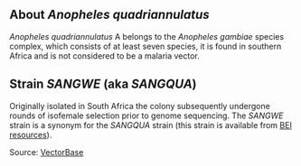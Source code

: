 About *Anopheles quadriannulatus*
---------------------------------

*Anopheles quadriannulatus* A belongs to the *Anopheles gambiae* species
complex, which consists of at least seven species, it is found in
southern Africa and is not considered to be a malaria vector.

Strain *SANGWE* (aka *SANGQUA*)
-------------------------------

Originally isolated in South Africa the colony subsequently undergone
rounds of isofemale selection prior to genome sequencing. The *SANGWE*
strain is a synonym for the *SANGQUA* strain (this strain is available
from [BEI resources](https://www.beiresources.org)).

Source:
[VectorBase](https://veupathdb.org/veupathdb/app/search/dataset/AllDatasets/result?filterTerm=GCA_000349065.1)
